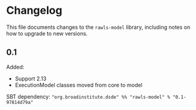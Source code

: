 # Changelog

This file documents changes to the `rawls-model` library, including notes on how to upgrade to new versions.

## 0.1

Added:
- Support 2.13
- ExecutionModel classes moved from core to model

SBT dependency: `"org.broadinstitute.dsde" %% "rawls-model" % "0.1-97814d79a"`
